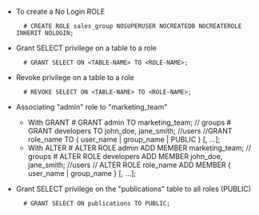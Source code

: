 - To create a No Login ROLE

        # CREATE ROLE sales_group NOSUPERUSER NOCREATEDB NOCREATEROLE INHERIT NOLOGIN;

- Grant SELECT privilege on a table to a role
    
        # GRANT SELECT ON <TABLE-NAME> TO <ROLE-NAME>;

- Revoke privilege on a table to a role

        # REVOKE SELECT ON <TABLE-NAME> TO <ROLE-NAME>;

- Associating "admin" role to "marketing_team"

    - With GRANT
            # GRANT admin TO marketing_team; // groups
            # GRANT developers TO john_doe, jane_smith; //users
            //GRANT role_name TO { user_name | group_name | PUBLIC } [, ...];
    - With ALTER
            # ALTER ROLE admin ADD MEMBER marketing_team; // groups
            # ALTER ROLE developers ADD MEMBER john_doe, jane_smith; //users
            // ALTER ROLE role_name ADD MEMBER { user_name | group_name } [, ...];

- Grant SELECT privilege on the "publications" table to all roles (PUBLIC)
        
        # GRANT SELECT ON publications TO PUBLIC;
